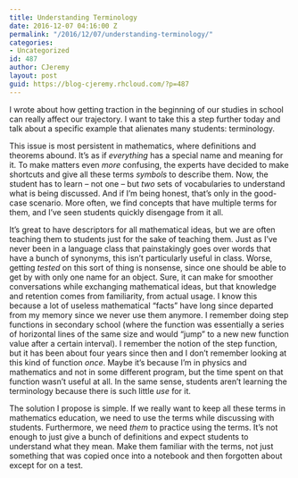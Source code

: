 ```yaml
---
title: Understanding Terminology
date: 2016-12-07 04:16:00 Z
permalink: "/2016/12/07/understanding-terminology/"
categories:
- Uncategorized
id: 487
author: CJeremy
layout: post
guid: https://blog-cjeremy.rhcloud.com/?p=487
---
```


I wrote about how getting traction in the beginning of our studies in school can really affect our trajectory. I want to take this a step further today and talk about a specific example that alienates many students: terminology.

This issue is most persistent in mathematics, where definitions and theorems abound. It&#8217;s as if _everything_ has a special name and meaning for it. To make matters even _more_ confusing, the experts have decided to make shortcuts and give all these terms _symbols_ to describe them. Now, the student has to learn &#8211; not one &#8211; but _two_ sets of vocabularies to understand what is being discussed. And if I&#8217;m being honest, that&#8217;s only in the good-case scenario. More often, we find concepts that have multiple terms for them, and I&#8217;ve seen students quickly disengage from it all.

It&#8217;s great to have descriptors for all mathematical ideas, but we are often teaching them to students just for the sake of teaching them. Just as I&#8217;ve never been in a language class that painstakingly goes over words that have a bunch of synonyms, this isn&#8217;t particularly useful in class. Worse, getting _tested_ on this sort of thing is nonsense, since one should be able to get by with only one name for an object. Sure, it can make for smoother conversations while exchanging mathematical ideas, but that knowledge and retention comes from familiarity, from actual usage. I know this because a lot of useless mathematical &#8220;facts&#8221; have long since departed from my memory since we never use them anymore. I remember doing step functions in secondary school (where the function was essentially a series of horizontal lines of the same size and would &#8220;jump&#8221; to a new new function value after a certain interval). I remember the notion of the step function, but it has been about four years since then and I don&#8217;t remember looking at this kind of function _once_. Maybe it&#8217;s because I&#8217;m in physics and mathematics and not in some different program, but the time spent on that function wasn&#8217;t useful at all. In the same sense, students aren&#8217;t learning the terminology because there is such little _use_ for it.

The solution I propose is simple. If we really want to keep all these terms in mathematics education, we need to use the terms while discussing with students. Furthermore, we need _them_ to practice using the terms. It&#8217;s not enough to just give a bunch of definitions and expect students to understand what they mean. Make them familiar with the terms, not just something that was copied once into a notebook and then forgotten about except for on a test.
